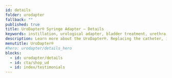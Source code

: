 ```yaml
---
id: details
folder: urodapter
fallback: ""
published: true
title: UroDapter® Syringe Adapter – Details
keywords: instillation, urological adapter, bladder treatment, urethra treatment, UroDapter®, iAluadapter®
description: Learn more about the UroDapter®. Replacing the catheter, it enables the painless and complication-free treatment of the bladder and the urethra
menutitle: UroDapter®
#hero: urodapter/details_hero
blocks:
  - id: urodapter/details
  - id: cta/shop_ud
  - id: index/testimonials
---
```


